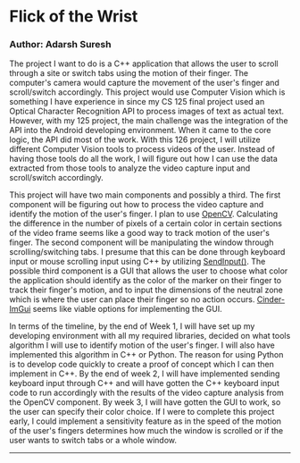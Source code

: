# Flick of the Wrist

### Author: Adarsh Suresh

The project I want to do is a C++ application that allows the user to scroll through a site or switch tabs using the motion of their finger. The computer's camera would capture the movement of the user's finger and scroll/switch accordingly. This project would use Computer Vision which is something I have experience in since my CS 125 final project used an Optical Character Recognition API to process images of text as actual text. However, with my 125 project, the main challenge was the integration of the API into the Android developing environment. When it came to the core logic, the API did most of the work. With this 126 project, I will utilize different Computer Vision tools to process videos of the user. Instead of having those tools do all the work, I will figure out how I can use the data extracted from those tools to analyze the video capture input and scroll/switch accordingly.

This project will have two main components and possibly a third. The first component will be figuring out how to process the video capture and identify the motion of the user's finger. I plan to use [OpenCV](https://opencv.org/). Calculating the difference in the number of pixels of a certain color in certain sections of the video frame seems like a good way to track motion of the user's finger. The second component will be manipulating the window through scrolling/switching tabs. I presume that this can be done through keyboard input or mouse scrolling input using C++ by utilizing [SendInput()](https://docs.microsoft.com/en-us/windows/win32/api/winuser/nf-winuser-sendinput?redirectedfrom=MSDN). The possible third component is a GUI that allows the user to choose what color the application should identify as the color of the marker on their finger to track their finger's motion, and to input the dimensions of the neutral zone which is where the user can place their finger so no action occurs. [Cinder-ImGui](https://github.com/simongeilfus/Cinder-ImGui) seems like viable options for implementing the GUI.

In terms of the timeline, by the end of Week 1, I will have set up my developing environment with all my required libraries, decided on what tools algorithm I will use to identify motion of the user's finger. I will also have implemented this algorithm in C++ or Python. The reason for using Python is to develop code quickly to create a proof of concept which I can then implement in C++. By the end of week 2, I will have implemented sending keyboard input through C++ and will have gotten the C++ keyboard input code to run accordingly with the results of the video capture analysis from the OpenCV component. By week 3, I will have gotten the GUI to work, so the user can specify their color choice. If I were to complete this project early, I could implement a sensitivity feature as in the speed of the motion of the user's fingers determines how much the window is scrolled or if the user wants to switch tabs or a whole window.

---

